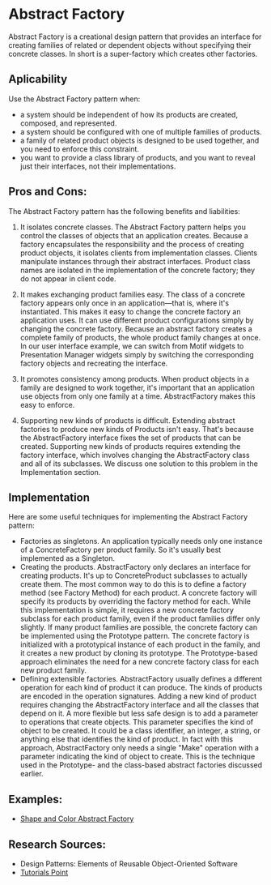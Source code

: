 # Abstract Factory
Abstract Factory is a creational design pattern that provides an interface for creating families of related or dependent objects without
specifying their concrete classes. In short is a super-factory which creates other factories.

## Aplicability
Use the Abstract Factory pattern when:
* a system should be independent of how its products are created, composed,
and represented.
* a system should be configured with one of multiple families of products.
* a family of related product objects is designed to be used together, and
you need to enforce this constraint.
* you want to provide a class library of products, and you want to reveal
just their interfaces, not their implementations.

## Pros and Cons:
The Abstract Factory pattern has the following benefits and liabilities:

1. It isolates concrete classes. The Abstract Factory pattern helps you control
the classes of objects that an application creates. Because a factory
encapsulates the responsibility and the process of creating product objects,
it isolates clients from implementation classes. Clients manipulate
instances through their abstract interfaces. Product class names are
isolated in the implementation of the concrete factory; they do not appear
in client code.

1. It makes exchanging product families easy. The class of a concrete factory
appears only once in an application—that is, where it's instantiated. This
makes it easy to change the concrete factory an application uses. It can
use different product configurations simply by changing the concrete
factory. Because an abstract factory creates a complete family of products,
the whole product family changes at once. In our user interface example,
we can switch from Motif widgets to Presentation Manager widgets simply
by switching the corresponding factory objects and recreating the
interface.

1. It promotes consistency among products. When product objects in a family
are designed to work together, it's important that an application use
objects from only one family at a time. AbstractFactory makes this easy
to enforce.

1. Supporting new kinds of products is difficult. Extending abstract factories
to produce new kinds of Products isn't easy. That's because the
AbstractFactory interface fixes the set of products that can be created.
Supporting new kinds of products requires extending the factory interface,
which involves changing the AbstractFactory class and all of its subclasses.
We discuss one solution to this problem in the Implementation section.

## Implementation

Here are some useful techniques for implementing the Abstract Factory pattern:
* Factories as singletons. An application typically needs only one instance
of a ConcreteFactory per product family. So it's usually best implemented
as a Singleton.
* Creating the products. AbstractFactory only declares an interface for
creating products. It's up to ConcreteProduct subclasses to actually create
them. The most common way to do this is to define a factory method (see 
Factory Method) for each product. A concrete factory will specify
its products by overriding the factory method for each. While this
implementation is simple, it requires a new concrete factory subclass for
each product family, even if the product families differ only slightly.
If many product families are possible, the concrete factory can be
implemented using the Prototype pattern. The concrete factory is
initialized with a prototypical instance of each product in the family,
and it creates a new product by cloning its prototype. The Prototype-based
approach eliminates the need for a new concrete factory class for each new
product family.
* Defining extensible factories. AbstractFactory usually defines a different
operation for each kind of product it can produce. The kinds of products
are encoded in the operation signatures. Adding a new kind of product
requires changing the AbstractFactory interface and all the classes that
depend on it.
A more flexible but less safe design is to add a parameter to operations
that create objects. This parameter specifies the kind of object to be
created. It could be a class identifier, an integer, a string, or anything
else that identifies the kind of product. In fact with this approach,
AbstractFactory only needs a single "Make" operation with a parameter
indicating the kind of object to create. This is the technique used in the
Prototype- and the class-based abstract factories discussed earlier.

## Examples:
* [Shape and Color Abstract Factory](https://github.com/rodolfovilaca/DesignPatterns/tree/master/Abstract%20Factory/src/shapeFactory)

## Research Sources:
* Design Patterns: Elements of Reusable Object-Oriented Software
* [Tutorials Point](https://www.tutorialspoint.com/design_pattern/abstract_factory_pattern.htm)
